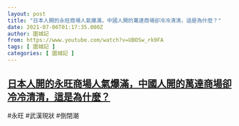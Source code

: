 ```yaml
---
layout: post
title: "日本人開的永旺商場人氣爆滿，中國人開的萬達商場卻冷冷清清，這是為什麼？"
date: 2021-07-06T01:17:35.000Z
author: 圍城記
from: https://www.youtube.com/watch?v=UBOSw_rk9FA
tags: [ 圍城記 ]
categories: [ 圍城記 ]
---
```

<!--1625534255000-->
[日本人開的永旺商場人氣爆滿，中國人開的萬達商場卻冷冷清清，這是為什麼？](https://www.youtube.com/watch?v=UBOSw_rk9FA)
------

<div>
#永旺 #武漢現狀 #倒閉潮
</div>
